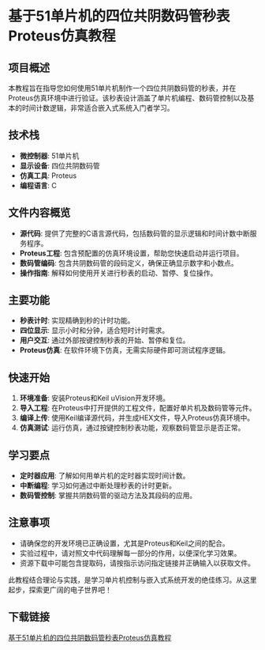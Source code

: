 # 基于51单片机的四位共阴数码管秒表Proteus仿真教程

## 项目概述

本教程旨在指导您如何使用51单片机制作一个四位共阴数码管的秒表，并在Proteus仿真环境中进行验证。该秒表设计涵盖了单片机编程、数码管控制以及基本的时间计数逻辑，非常适合嵌入式系统入门者学习。

## 技术栈
- **微控制器**: 51单片机
- **显示设备**: 四位共阴数码管
- **仿真工具**: Proteus
- **编程语言**: C

## 文件内容概览
- **源代码**: 提供了完整的C语言源代码，包括数码管的显示逻辑和时间计数中断服务程序。
- **Proteus工程**: 包含预配置的仿真环境设置，帮助您快速启动并运行项目。
- **数码管编码**: 包含共阴数码管的段码定义，确保正确显示数字和小数点。
- **操作指南**: 解释如何使用开关进行秒表的启动、暂停、复位操作。

## 主要功能
- **秒表计时**: 实现精确到秒的计时功能。
- **四位显示**: 显示小时和分钟，适合短时计时需求。
- **用户交互**: 通过外部按键控制秒表的开始、暂停和复位。
- **Proteus仿真**: 在软件环境下仿真，无需实际硬件即可测试程序逻辑。

## 快速开始
1. **环境准备**: 安装Proteus和Keil uVision开发环境。
2. **导入工程**: 在Proteus中打开提供的工程文件，配置好单片机及数码管等元件。
3. **编译上传**: 使用Keil编译源代码，并生成HEX文件，导入Proteus仿真环境中。
4. **仿真测试**: 运行仿真，通过按键控制秒表功能，观察数码管显示是否正常。

## 学习要点
- **定时器应用**: 了解如何用单片机的定时器实现时间计数。
- **中断编程**: 学习如何通过中断处理秒表的计时更新。
- **数码管控制**: 掌握共阴数码管的驱动方法及其段码的应用。

## 注意事项
- 请确保您的开发环境已正确设置，尤其是Proteus和Keil之间的配合。
- 实验过程中，请对照文中代码理解每一部分的作用，以便深化学习效果。
- 资源下载中可能包含提取码，请按指示访问指定链接并正确输入以获取文件。

此教程结合理论与实践，是学习单片机控制与嵌入式系统开发的绝佳练习。从这里起步，探索更广阔的电子世界吧！

## 下载链接

[基于51单片机的四位共阴数码管秒表Proteus仿真教程](https://pan.quark.cn/s/c4aaa87d9518)